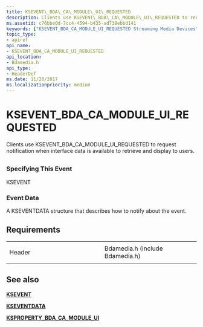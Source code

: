 ```yaml
---
title: KSEVENT\_BDA\_CA\_MODULE\_UI\_REQUESTED
description: Clients use KSEVENT\_BDA\_CA\_MODULE\_UI\_REQUESTED to request notification when interface data is available to retrieve and display to users.
ms.assetid: c76bbe0d-7cc4-4594-b435-ad738ebbd141
keywords: ["KSEVENT_BDA_CA_MODULE_UI_REQUESTED Streaming Media Devices"]
topic_type:
- apiref
api_name:
- KSEVENT_BDA_CA_MODULE_UI_REQUESTED
api_location:
- Bdamedia.h
api_type:
- HeaderDef
ms.date: 11/28/2017
ms.localizationpriority: medium
---
```


# KSEVENT\_BDA\_CA\_MODULE\_UI\_REQUESTED


Clients use KSEVENT\_BDA\_CA\_MODULE\_UI\_REQUESTED to request notification when interface data is available to retrieve and display to users.

## <span id="ddk_ksevent_bda_ca_module_ui_requested_ks"></span><span id="DDK_KSEVENT_BDA_CA_MODULE_UI_REQUESTED_KS"></span>


### <span id="specifying_this_event"></span><span id="SPECIFYING_THIS_EVENT"></span>Specifying This Event

KSEVENT

### <span id="event_data"></span><span id="EVENT_DATA"></span>Event Data

A KSEVENTDATA structure that describes how to notify about the event.

Requirements
------------

<table>
<colgroup>
<col width="50%" />
<col width="50%" />
</colgroup>
<tbody>
<tr class="odd">
<td><p>Header</p></td>
<td>Bdamedia.h (include Bdamedia.h)</td>
</tr>
</tbody>
</table>

## See also


[**KSEVENT**](https://msdn.microsoft.com/library/windows/hardware/ff561744)

[**KSEVENTDATA**](https://msdn.microsoft.com/library/windows/hardware/ff561750)

[**KSPROPERTY\_BDA\_CA\_MODULE\_UI**](ksproperty-bda-ca-module-ui.md)

 

 






